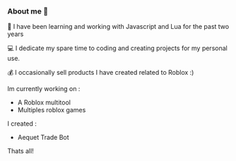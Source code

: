 ### About me 🤔

🎈 I have been learning and working with Javascript and Lua for the past two years

💻 I dedicate my spare time to coding and creating projects for my personal use.

💰 I occasionally sell products I have created related to Roblox :)

Im currently working on :
 - A Roblox multitool
 - Multiples roblox games
 
 I created :
 - Aequet Trade Bot
 
 Thats all!
